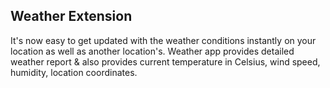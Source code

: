 ## Weather Extension

It's now easy to get updated with the weather conditions instantly on your location as well as another location's. Weather app provides detailed weather report & also provides current temperature in Celsius, wind speed, humidity, location coordinates.
